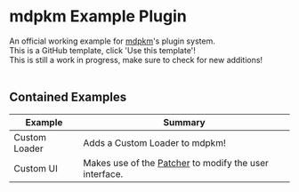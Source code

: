 # mdpkm Example Plugin
An official working example for [mdpkm](https://github.com/Blookerss/mdpkm)'s plugin system.<br/>
This is a GitHub template, click 'Use this template'!<br/>
This is still a work in progress, make sure to check for new additions!<br/><br/>

## Contained Examples
| Example       | Summary                                                                                                             |
|---------------|---------------------------------------------------------------------------------------------------------------------|
| Custom Loader | Adds a Custom Loader to mdpkm!                                                                                      |
| Custom UI     | Makes use of the [Patcher](https://docs.mdpkm.voxelified.com/docs/plugin-api/patcher) to modify the user interface. |
